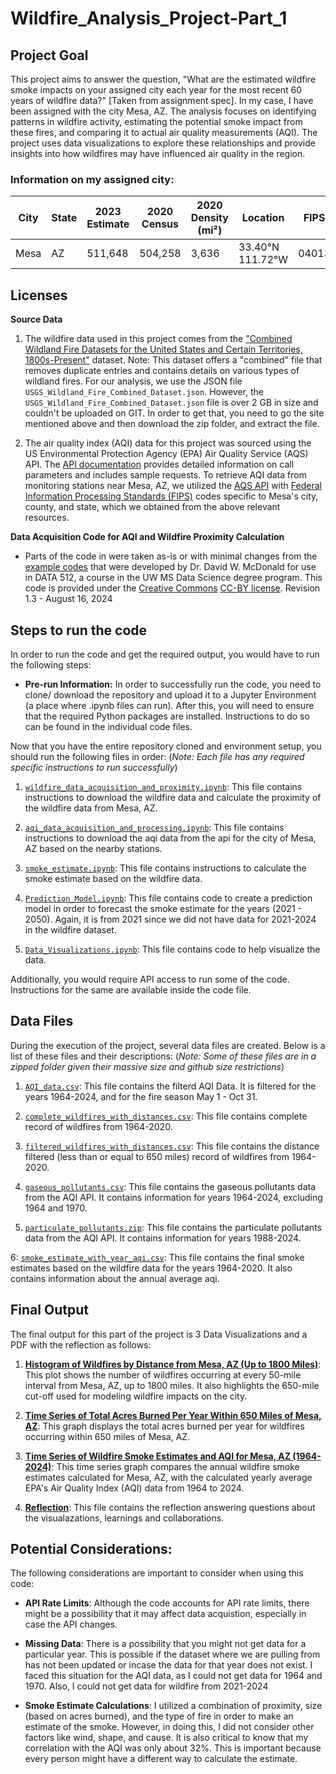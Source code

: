 # Wildfire_Analysis_Project-Part_1

## Project Goal
This project aims to answer the question, "What are the estimated wildfire smoke impacts on your assigned city each year for the most recent 60 years of wildfire data?" [Taken from assignment spec]. In my case, I have been assigned with the city Mesa, AZ. The analysis focuses on identifying patterns in wildfire activity, estimating the potential smoke impact from these fires, and comparing it to actual air quality measurements (AQI). The project uses data visualizations to explore these relationships and provide insights into how wildfires may have influenced air quality in the region.

### Information on my assigned city:
| City | State | 2023 Estimate | 2020 Census | 2020 Density (mi²) | Location         | FIPS |
|------|-------|---------------|-------------|--------------------|----------------- |------|
| Mesa | AZ    | 511,648       | 504,258     | 3,636              | 33.40°N 111.72°W |04013 |


## Licenses

**Source Data**

1. The wildfire data used in this project comes from the ["Combined Wildland Fire Datasets for the United States and Certain Territories, 1800s-Present"](https://www.sciencebase.gov/catalog/item/61aa537dd34eb622f699df81) dataset.
Note: This dataset offers a "combined" file that removes duplicate entries and contains details on various types of wildland fires. For our analysis, we use the JSON file `USGS_Wildland_Fire_Combined_Dataset.json`. However, the `USGS_Wildland_Fire_Combined_Dataset.json` file is over 2 GB in size and couldn't be uploaded on GIT. In order to get that, you need to go the site mentioned above and then download the zip folder, and extract the file.

2. The air quality index (AQI) data for this project was sourced using the US Environmental Protection Agency (EPA) Air Quality Service (AQS) API. The [API documentation](https://aqs.epa.gov/aqsweb/documents/data_api.html) provides detailed information on call parameters and includes sample requests.
To retrieve AQI data from monitoring stations near Mesa, AZ, we utilized the [AQS API](https://aqs.epa.gov/aqsweb/documents/data_api.html) with [Federal Information Processing Standards (FIPS)](https://www.census.gov/library/reference/code-lists/ansi.html) codes specific to Mesa's city, county, and state, which we obtained from the above relevant resources.

**Data Acquisition Code for AQI and Wildfire Proximity Calculation**

- Parts of the code in were taken as-is or with minimal changes from the [example codes](./Resources/) that were developed by Dr. David W. McDonald for use in DATA 512, a course in the UW MS Data Science degree program. This code is provided under the [Creative Commons](https://creativecommons.org) [CC-BY license](https://creativecommons.org/licenses/by/4.0/). Revision 1.3 - August 16, 2024


## Steps to run the code
In order to run the code and get the required output, you would have to run the following steps:

- **Pre-run Information:** In order to successfully run the code, you need to clone/ download the repository and upload it to a Jupyter Environment (a place where .ipynb files can run). After this, you will need to ensure that the required Python packages are installed. Instructions to do so can be found in the individual code files.

Now that you have the entire repository cloned and environment setup, you should run the following files in order:
(*Note: Each file has any required specific instructions to run successfully*)

1. [`wildfire_data_acquisition_and_proximity.ipynb`](./Code/wildfire_data_acquisition_and_proximity.ipynb): This file contains instructions to download the wildfire data and calculate the proximity of the wildfire data from Mesa, AZ.

2. [`aqi_data_acquisition_and_processing.ipynb`](./Code/aqi_data_acquisition_and_processing.ipynb): This file contains instructions to download the aqi data from the api for the city of Mesa, AZ based on the nearby stations.

3. [`smoke_estimate.ipynb`](./Code/smoke_estimate.ipynb): This file contains instructions to calculate the smoke estimate based on the wildfire data.

4. [`Prediction_Model.ipynb`](./Code/Prediction_Model.ipynb): This file contains code to create a prediction model in order to forecast the smoke estimate for the years (2021 - 2050). Again, it is from 2021 since we did not have data for 2021-2024 in the wildfire dataset.

5. [`Data_Visualizations.ipynb`](./Code/Data_Visualizations.ipynb): This file contains code to help visualize the data.

Additionally, you would require API access to run some of the code. Instructions for the same are available inside the code file.

## Data Files
During the execution of the project, several data files are created. Below is a list of these files and their descriptions:
(*Note: Some of these files are in a zipped folder given their massive size and github size restrictions*)

1. [`AQI_data.csv`](./Processed%20Data/AQI_data.zip): This file contains the filterd AQI Data. It is filtered for the years 1964-2024, and for the fire season May 1 - Oct 31.

2. [`complete_wildfires_with_distances.csv`](./Processed%20Data/complete_wildfires_with_distances.zip): This file contains complete record of wildfires from 1964-2020.

3. [`filtered_wildfires_with_distances.csv`](./Processed%20Data/filtered_wildfires_with_distances.csv): This file contains the distance filtered (less than or equal to 650 miles) record of wildfires from 1964-2020.

4. [`gaseous_pollutants.csv`](./Processed%20Data/gaseous_pollutants.zip): This file contains the gaseous pollutants data from the AQI API. It contains information for years 1964-2024, excluding 1964 and 1970.

5. [`particulate_pollutants.zip`](./Processed%20Data/particulate_pollutants.zip): This file contains the particulate pollutants data from the AQI API. It contains information for years 1988-2024.

6: [`smoke_estimate_with_year_aqi.csv`](./Processed%20Data/smoke_estimate_with_year_aqi.csv): This file contains the final smoke estimates based on the wildfire data for the years 1964-2020. It also contains information about the annual average aqi.


## Final Output
The final output for this part of the project is 3 Data Visualizations and a PDF with the reflection as follows:

1. [**Histogram of Wildfires by Distance from Mesa, AZ (Up to 1800 Miles)**](./Output%20Files/Visualization%201.jpg): This plot shows the number of wildfires occurring at every 50-mile interval from Mesa, AZ, up to 1800 miles. It also highlights the 650-mile cut-off used for modeling wildfire impacts on the city.
   
2. [**Time Series of Total Acres Burned Per Year Within 650 Miles of Mesa, AZ**](./Output%20Files/Visualization%201.jpg): This graph displays the total acres burned per year for wildfires occurring within 650 miles of Mesa, AZ.

3. [**Time Series of Wildfire Smoke Estimates and AQI for Mesa, AZ (1964-2024)**](./Output%20Files/Visualization%203.jpg): This time series graph compares the annual wildfire smoke estimates calculated for Mesa, AZ, with the calculated yearly average EPA's Air Quality Index (AQI) data from 1964 to 2024. 

4. [**Reflection**](./Data%20512_%20Part%201_%20Project%20Reflection.pdf): This file contains the reflection answering questions about the visualazations, learnings and collaborations.


## Potential Considerations: 
The following considerations are important to consider when using this code:

- **API Rate Limits**: Although the code accounts for API rate limits, there might be a possibility that it may affect data acquistion, especially in case the API changes. 

- **Missing Data**: There is a possibility that you might not get data for a particular year. This is possible if the dataset where we are pulling from has not been updated or incase the data for that year does not exist. I faced this situation for the AQI data, as I could not get data for 1964 and 1970. Also, I could not get data for wildfire from 2021-2024

- **Smoke Estimate Calculations**: I utilized a combination of proximity, size (based on acres burned), and the type of fire in order to make an estimate of the smoke. However, in doing this, I did not consider other factors like wind, shape, and cause. It is also critical to know that my correlation with the AQI was only about 32%. This is important because every person might have a different way to calculate the estimate. 
